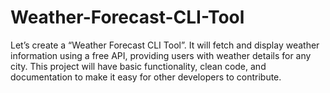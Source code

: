 # Weather-Forecast-CLI-Tool
Let’s create a “Weather Forecast CLI Tool”. It will fetch and display weather information using a free API, providing users with weather details for any city. This project will have basic functionality, clean code, and documentation to make it easy for other developers to contribute.
